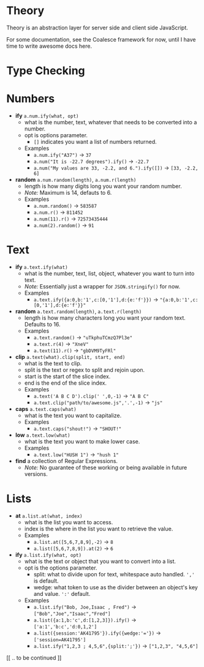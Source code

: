 ﻿Theory
==========
Theory is an abstraction layer for server side and client side JavaScript.

For some documentation, see the Coalesce framework for now, until I have time to write awesome docs here.

# Type Checking

# Numbers
- **ify** `a.num.ify(what, opt)`
	- what is the number, text, whatever that needs to be converted into a number.
	- opt is options parameter.
		- `[]` indicates you want a list of numbers returned.
	- Examples
		- `a.num.ify("A37")` → `37`
		- `a.num("It is -22.7 degrees").ify()` → `-22.7`
		- `a.num("My values are 33, -2.2, and 6.").ify([])` → `[33, -2.2, 6]`
- **random** `a.num.random(length)`, `a.num.r(length)`
	- length is how many digits long you want your random number.
	- *Note:* Maximum is 14, defauts to 6.
	- Examples
		- `a.num.random()` → `583587`
		- `a.num.r()` → `811452`
		- `a.num(11).r()` → `72573435444`
		- `a.num(2).random()` → `91`

# Text
- **ify** `a.text.ify(what)`
	- what is the number, text, list, object, whatever you want to turn into text.
	- *Note:* Essentially just a wrapper for `JSON.stringify()` for now.
	- Examples
		- `a.text.ify({a:0,b:'1',c:[0,'1'],d:{e:'f'}})` → `"{a:0,b:'1',c:[0,'1'],d:{e:'f'}}"`
- **random** `a.text.random(length)`, `a.text.r(length)`
	- length is how many characters long you want your random text. Defaults to 16.
	- Examples
		- `a.text.random()` → `"uTkphuTCmzQ7Pl3e"`
		- `a.text.r(4)` → `"XneV"`
		- `a.text(11).r()` → `"gbDVM9TyFRl"`
- **clip** `a.text(what).clip(split, start, end)`
	- what is the text to clip.
	- split is the text or regex to split and rejoin upon.
	- start is the start of the slice index.
	- end is the end of the slice index.
	- Examples
		- `a.text('A B C D').clip(' ',0,-1)` → `"A B C"`
		- `a.text.clip("path/to/awesome.js",'.',-1)` → `"js"`
- **caps** `a.text.caps(what)`
	- what is the text you want to capitalize.
	- Examples
		- `a.text.caps("shout!")` → `"SHOUT!"`
- **low** `a.text.low(what)`
	- what is the text you want to make lower case.
	- Examples
		- `a.text.low("HUSH 1")` → `"hush 1"`
- **find** a collection of Regular Expressions.
	- *Note:* No guarantee of these working or being available in future versions.

# Lists
- **at** `a.list.at(what, index)`
	- what is the list you want to access.
	- index is the where in the list you want to retrieve the value.
	- Examples
		- `a.list.at([5,6,7,8,9],-2)` → `8`
		- `a.list([5,6,7,8,9]).at(2)` → `6`
- **ify** `a.list.ify(what, opt)`
	- what is the text or object that you want to convert into a list.
	- opt is the options parameter.
		- split: what to divide upon for text, whitespace auto handled. `','` is default.
		- wedge: what token to use as the divider between an object's key and value. `':'` default.
	- Examples
		- `a.list.ify("Bob, Joe,Isaac , Fred")` → `["Bob","Joe","Isaac","Fred"]`
		- `a.list({a:1,b:'c',d:[1,2,3]}).ify()` → `['a:1','b:c','d:0,1,2']`
		- `a.list({session:'AK41795'}).ify({wedge:'='})` → `['session=AK41795']`
		- `a.list.ify("1,2,3 ; 4,5,6",{split:';'})` → `["1,2,3", "4,5,6"]`

[[ .. to be continued ]]